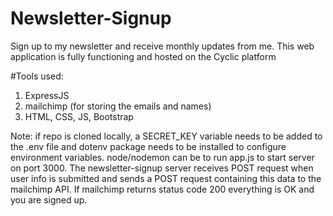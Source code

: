 # Newsletter-Signup
Sign up to my newsletter and receive monthly updates from me. This web application is fully functioning and hosted on the Cyclic platform

#Tools used:
1. ExpressJS
2. mailchimp (for storing the emails and names)
3. HTML, CSS, JS, Bootstrap

Note: if repo is cloned locally, a SECRET_KEY variable needs to be added to the .env file and dotenv package needs to be installed to configure environment
variables. node/nodemon can be to run app.js to start server on port 3000.
The newsletter-signup server receives POST request when user info is submitted and sends a POST request containing this data to the mailchimp API. If mailchimp returns
status code 200 everything is OK and you are signed up.
